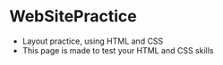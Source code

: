 # WebSitePractice
- Layout practice, using HTML and CSS 
- This page is made to test your HTML and CSS skills
